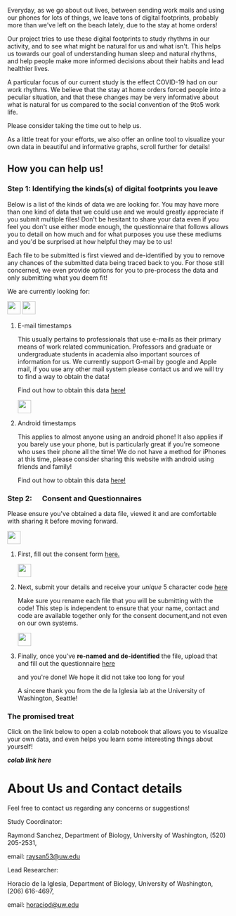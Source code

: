 Everyday, as we go about out lives, between sending work mails and using our phones for lots of things, we leave tons of digital footprints, probably more than we've left on the beach lately, due to the stay at home orders!

Our project tries to use these digital footprints to study rhythms in our activity, and to see what might be natural for us and what isn't. This helps us towards our goal of understanding human sleep and natural rhythms, and help people make more informed decisions about their habits and lead healthier lives.

A particular focus of our current study is the effect COVID-19 had on our work rhythms. We believe that the stay at home orders forced people into a peculiar situation, and that these changes may be very informative about what is natural for us compared to the social convention of the 9to5 work life.

Please consider taking the time out to help us. 

As a little treat for your efforts, we also offer an online tool to visualize your own data in beautiful and informative graphs, scroll further for details!


## How you can help us!

### Step 1: Identifying the kinds(s) of digital footprints you leave

Below is a list of the kinds of data we are looking for. You may have more than one kind of data that we could use and we would greatly appreciate if you submit multiple files! Don't be hesitant to share your data even if you feel you don't use either mode enough, the questionnaire that follows allows you to detail on how much and for what purposes you use these mediums and you'd be surprised at how helpful they may be to us!

Each file to be submitted is first viewed and de-identified by you to remove any chances of the submitted data being traced back to you. For those still concerned, we even provide options for you to pre-process the data and only submitting what you deem fit!

We are currently looking for:

   <img src="https://upload.wikimedia.org/wikipedia/commons/7/7e/Gmail_icon_%282020%29.svg" height="30" width="30"> <img src="https://upload.wikimedia.org/wikipedia/fr/a/a7/Mail_%28Apple%29_logo.png" height="30" width="30">
   
1. E-mail timestamps

   This usually pertains to professionals that use e-mails as their primary means of work related communication. Professors and graduate or undergraduate   students in academia also important sources of information for us. We currently support G-mail by google and Apple mail, if you use any other mail system please contact us and we will try to find a way to obtain the data!

   Find out how to obtain this data <a href="" target="_blank">here!</a>

   <img src="https://icons-for-free.com/iconfiles/png/512/Android-1320568265274623818.png" height="30" width="30"> 

2. Android timestamps

    This applies to almost anyone using an android phone! It also applies if you barely use your phone, but is particularly great if you're someone who uses their phone all the time! We do not have a method for iPhones at this time, please consider sharing this website with android using friends and family!

    Find out how to obtain this data <a href="" target="_blank">here!</a>
    
### Step 2: <img src="https://www.google.com/images/about/forms-icon.svg" height="15" width="15"> Consent and Questionnaires

Please ensure you've obtained a data file, viewed it and are comfortable with sharing it before moving forward. 

   <img src="https://www.flaticon.com/svg/static/icons/svg/2234/2234689.svg" height="30" width="30">

1. First, fill out the consent form <a href="https://redcap.iths.org/surveys/?s=34X3HD7YYL" target="_blank">here.</a>

   <img src="https://www.flaticon.com/premium-icon/icons/svg/2115/2115955.svg" height="30" width="30">

2. Next, submit your details and receive your *unique* 5 character code <a href="https://docs.google.com/forms/d/e/1FAIpQLSe9at489PROVrqA-qO2EXoz1D_5TWLJGha9GcUqO24y30u34Q/viewform?usp=sf_link" target="_blank">here</a>

   Make sure you rename each file that you will be submitting with the code! This step is independent to ensure that your name, contact and code are available together only for the consent document,and not even on our own systems.

   <img src="https://www.google.com/images/about/forms-icon.svg" height="30" width="30">

3. Finally, once you've **re-named and de-identified** the file, upload that and fill out the questionnaire <a href="https://docs.google.com/forms/d/e/1FAIpQLSfmus7ZGrjeCBVHGkXRey-aU1y0DbflYQ1iivucsFOyBtBSHg/viewform?usp=sf_link" target="_blank">here</a>

   and you're done! We hope it did not take too long for you!
   
   A sincere thank you from the de la Iglesia lab at the University of Washington, Seattle!
   
### The promised treat

Click on the link below to open a colab notebook that allows you to visualize your own data, and even helps you learn some interesting things about yourself!

***colab link here*** 

# About Us and Contact details

Feel free to contact us regarding any concerns or suggestions!

Study Coordinator: 

Raymond Sanchez, Department of Biology, University of Washington, (520) 205-2531, 

email: <a href="mailto:raysan53@uw.edu">raysan53@uw.edu</a>

Lead Researcher: 

Horacio de la Iglesia, Department of Biology, University of Washington, (206) 616-4697, 

email: <a href="mailto:horaciod@uw.edu">horaciod@uw.edu</a>
